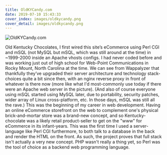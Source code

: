 ```yaml
---
title: OldKYCandy.com
date: 2019-07-10 15:43:33
cover_index: images/oldkycandy.png
cover_detail: images/oldkycandy.png
---
```


![OldKYCandy.com](/images/oldkycandy.png)

Old Kentucky Chocolates, I first wired this site’s eCommerce using Perl CGI and mSQL (not MySQL but mSQL, which was still around at the time) in ~1999-2000 inside an Apache vhosts configs. I had never coded before and was working just out of high school for Web-Point Communications in Rocky Mount, North Carolina at the time. We can see from Wappalyzer that thankfully they’ve upgraded their server architecture and technology stack-choices quite a bit since then, with an nginx reverse proxy in front of whatever is there now (more like what I'd most-commonly use today if there were an Apache web server in the picture). (And also of course everyone using mSQL started using MySQL later, due to portability, security patches, wider array of Linux cross-platform, etc. In those days, mSQL was still all the rave.) This was the beginning of my career in web development. Having an online eCommerce storefront on the web to complement one's physical brick-and-mortar store was a brand-new concept, and so Kentucky-chocolate was a likely retail product-seller to get on the "www" for eCommerce in its infant-years. This was the first time I used a server-language like Perl CGI furthermore, to both talk to a database in the back and render the HTML on the front. As such, the project proves that full stack isn't actually a very new concept. PHP wasn't really a thing yet, so Perl was the tool of choice as a backend web programming language.
